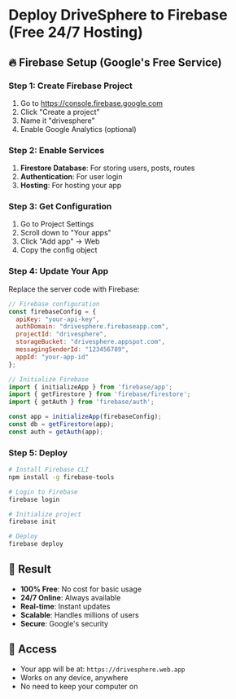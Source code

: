 # Deploy DriveSphere to Firebase (Free 24/7 Hosting)

## 🔥 Firebase Setup (Google's Free Service)

### Step 1: Create Firebase Project
1. Go to https://console.firebase.google.com
2. Click "Create a project"
3. Name it "drivesphere"
4. Enable Google Analytics (optional)

### Step 2: Enable Services
1. **Firestore Database**: For storing users, posts, routes
2. **Authentication**: For user login
3. **Hosting**: For hosting your app

### Step 3: Get Configuration
1. Go to Project Settings
2. Scroll down to "Your apps"
3. Click "Add app" → Web
4. Copy the config object

### Step 4: Update Your App
Replace the server code with Firebase:

```javascript
// Firebase configuration
const firebaseConfig = {
  apiKey: "your-api-key",
  authDomain: "drivesphere.firebaseapp.com",
  projectId: "drivesphere",
  storageBucket: "drivesphere.appspot.com",
  messagingSenderId: "123456789",
  appId: "your-app-id"
};

// Initialize Firebase
import { initializeApp } from 'firebase/app';
import { getFirestore } from 'firebase/firestore';
import { getAuth } from 'firebase/auth';

const app = initializeApp(firebaseConfig);
const db = getFirestore(app);
const auth = getAuth(app);
```

### Step 5: Deploy
```bash
# Install Firebase CLI
npm install -g firebase-tools

# Login to Firebase
firebase login

# Initialize project
firebase init

# Deploy
firebase deploy
```

## 🎉 Result
- **100% Free**: No cost for basic usage
- **24/7 Online**: Always available
- **Real-time**: Instant updates
- **Scalable**: Handles millions of users
- **Secure**: Google's security

## 📱 Access
- Your app will be at: `https://drivesphere.web.app`
- Works on any device, anywhere
- No need to keep your computer on
